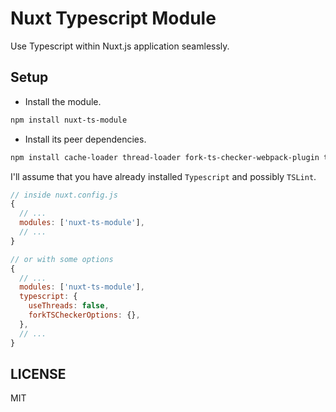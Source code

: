 # Nuxt Typescript Module

Use Typescript within Nuxt.js application seamlessly.

## Setup

* Install the module.

```bash
npm install nuxt-ts-module
```

* Install its peer dependencies.

```bash
npm install cache-loader thread-loader fork-ts-checker-webpack-plugin ts-loader@3.5.0 webpack-combine-loaders --save-dev
```

I'll assume that you have already installed `Typescript` and possibly `TSLint`.

```js
// inside nuxt.config.js
{
  // ...
  modules: ['nuxt-ts-module'],
  // ...
}
```

```js
// or with some options
{
  // ...
  modules: ['nuxt-ts-module'],
  typescript: {
    useThreads: false,
    forkTSCheckerOptions: {},
  },
  // ...
}
```

## LICENSE
MIT
